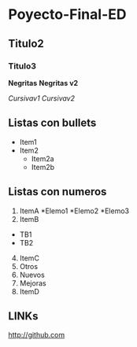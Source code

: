 # Poyecto-Final-ED
## Titulo2
### Titulo3

**Negritas**
__Negritas v2__

*Cursivav1*
_Cursivav2_

## Listas con bullets
* Item1
* Item2
  * Item2a
  * Item2b

## Listas con numeros
1. ItemA
  *Elemo1
  *Elemo2
  *Elemo3
3. ItemB
  * TB1
  * TB2
4. ItemC
  1. Otros
  2. Nuevos
  3. Mejoras
6. ItemD

## LINKs
http://github.com
